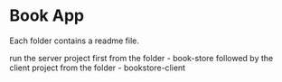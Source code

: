 # Book App

Each folder contains a readme file.

run the server project first from the folder -  book-store
followed by the client  project from the folder -  bookstore-client



